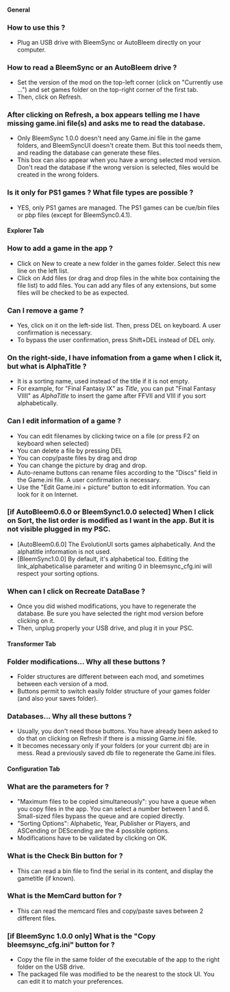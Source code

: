 #### General

### How to use this ?
* Plug an USB drive with BleemSync or AutoBleem directly on your computer.

### How to read a BleemSync or an AutoBleem drive ?
* Set the version of the mod on the top-left corner (click on "Currently use ...") and set games folder on the top-right corner of the first tab.
* Then, click on Refresh.

### After clicking on Refresh, a box appears telling me I have missing game.ini file(s) and asks me to read the database.
* Only BleemSync 1.0.0 doesn't need any Game.ini file in the game folders, and BleemSyncUI doesn't create them. But this tool needs them, and reading the database can generate these files.
* This box can also appear when you have a wrong selected mod version. Don't read the database if the wrong version is selected, files would be created in the wrong folders.

### Is it only for PS1 games ? What file types are possible ?
* YES, only PS1 games are managed. The PS1 games can be cue/bin files or pbp files (except for BleemSync0.4.1).

#### Explorer Tab

### How to add a game in the app ?
* Click on New to create a new folder in the games folder. Select this new line on the left list.
* Click on Add files (or drag and drop files in the white box containing the file list) to add files. You can add any files of any extensions, but some files will be checked to be as expected.

### Can I remove a game ?
* Yes, click on it on the left-side list. Then, press DEL on keyboard. A user confirmation is necessary.
* To bypass the user confirmation, press Shift+DEL instead of DEL only.

### On the right-side, I have infomation from a game when I click it, but what is AlphaTitle ?
* It is a sorting name, used instead of the title if it is not empty.
* For example, for "Final Fantasy IX" as *Title*, you can put "Final Fantasy VIIII" as *AlphaTitle* to insert the game after FFVII and VIII if you sort alphabetically.

### Can I edit information of a game ?
* You can edit filenames by clicking twice on a file (or press F2 on keyboard when selected)
* You can delete a file by pressing DEL
* You can copy/paste files by drag and drop
* You can change the picture by drag and drop.
* Auto-rename buttons can rename files according to the "Discs" field in the Game.ini file. A user confirmation is necessary.
* Use the "Edit Game.ini + picture" button to edit information. You can look for it on Internet.

### [if AutoBleem0.6.0 or BleemSync1.0.0 selected] When I click on Sort, the list order is modified as I want in the app. But it is not visible plugged in my PSC.
* [AutoBleem0.6.0] The EvolutionUI sorts games alphabetically. And the alphatitle information is not used.
* [BleemSync1.0.0] By default, it's alphabetical too. Editing the link_alphabeticalise parameter and writing 0 in bleemsync_cfg.ini will respect your sorting options.

### When can I click on Recreate DataBase ?
* Once you did wished modifications, you have to regenerate the database. Be sure you have selected the right mod version before clicking on it.
* Then, unplug properly your USB drive, and plug it in your PSC.

#### Transformer Tab

### Folder modifications... Why all these buttons ?
* Folder structures are different between each mod, and sometimes between each version of a mod.
* Buttons permit to switch easily folder structure of your games folder (and also your saves folder).

### Databases... Why all these buttons ?
* Usually, you don't need those buttons. You have already been asked to do that on clicking on Refresh if there is a missing Game.ini file.
* It becomes necessary only if your folders (or your current db) are in mess. Read a previously saved db file to regenerate the Game.ini files.

#### Configuration Tab

### What are the parameters for ?
* "Maximum files to be copied simultaneously": you have a queue when you copy files in the app. You can select a number between 1 and 6. Small-sized files bypass the queue and are copied directly.
* "Sorting Options": Alphabetic, Year, Publisher or Players, and ASCending or DEScending are the 4 possible options.
* Modifications have to be validated by clicking on OK.

### What is the Check Bin button for ?
* This can read a bin file to find the serial in its content, and display the gametitle (if known).

### What is the MemCard button for ?
* This can read the memcard files and copy/paste saves between 2 different files.

### [if BleemSync 1.0.0 only] What is the "Copy bleemsync_cfg.ini" button for ?
* Copy the file in the same folder of the executable of the app to the right folder on the USB drive.
* The packaged file was modified to be the nearest to the stock UI. You can edit it to match your preferences.
